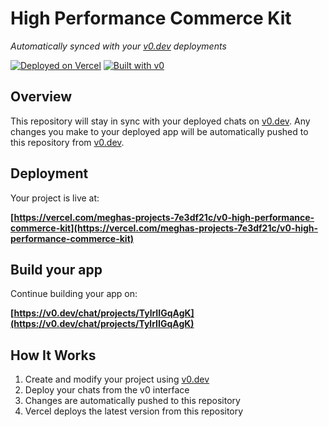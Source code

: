 # High Performance Commerce Kit

*Automatically synced with your [v0.dev](https://v0.dev) deployments*

[![Deployed on Vercel](https://img.shields.io/badge/Deployed%20on-Vercel-black?style=for-the-badge&logo=vercel)](https://vercel.com/meghas-projects-7e3df21c/v0-high-performance-commerce-kit)
[![Built with v0](https://img.shields.io/badge/Built%20with-v0.dev-black?style=for-the-badge)](https://v0.dev/chat/projects/TylrIIGqAgK)

## Overview

This repository will stay in sync with your deployed chats on [v0.dev](https://v0.dev).
Any changes you make to your deployed app will be automatically pushed to this repository from [v0.dev](https://v0.dev).

## Deployment

Your project is live at:

**[https://vercel.com/meghas-projects-7e3df21c/v0-high-performance-commerce-kit](https://vercel.com/meghas-projects-7e3df21c/v0-high-performance-commerce-kit)**

## Build your app

Continue building your app on:

**[https://v0.dev/chat/projects/TylrIIGqAgK](https://v0.dev/chat/projects/TylrIIGqAgK)**

## How It Works

1. Create and modify your project using [v0.dev](https://v0.dev)
2. Deploy your chats from the v0 interface
3. Changes are automatically pushed to this repository
4. Vercel deploys the latest version from this repository